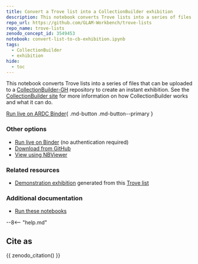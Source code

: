 ```yaml
---
title: Convert a Trove list into a CollectionBuilder exhibition 
description: This notebook converts Trove lists into a series of files that can be uploaded to a CollectionBuilder-GH repository to create an instant exhibition.
repo_url: https://github.com/GLAM-Workbench/trove-lists
repo_name: trove-lists
zenodo_concept_id: 3549453
notebook: convert-list-to-cb-exhibition.ipynb
tags:
  - CollectionBuilder
  - exhibition
hide:
  - toc
---
```


This notebook converts Trove lists into a series of files that can be uploaded to a [CollectionBuilder-GH](https://github.com/CollectionBuilder/collectionbuilder-gh) repository to create an instant exhibition. See the [CollectionBuilder site](https://collectionbuilder.github.io/) for more information on how CollectionBuilder works and what it can do.

[Run live on ARDC Binder](https://binderhub.rc.nectar.org.au/v2/gh/GLAM-Workbench/{{repo_name}}/HEAD?urlpath=/lab/tree/{{notebook}}){ .md-button .md-button--primary }

### Other options

* [Run live on Binder](https://mybinder.org/v2/gh/GLAM-Workbench/{{repo_name}}/HEAD?urlpath=/lab/tree/{{notebook}}) (no authentication required)
* [Download from GitHub](https://github.com/GLAM-Workbench/{{repo_name}}/blob/master/{{notebook}})
* [View using NBViewer](https://nbviewer.jupyter.org/github/GLAM-Workbench/{{repo_name}}/blob/master/{{notebook}})

### Related resources

* [Demonstration exhibition](https://wragge.github.io/trove-wragge-list-demo/) generated from this [Trove list](https://trove.nla.gov.au/list/83777)

### Additional documentation

* [Run these notebooks](../#run-these-notebooks)

--8<-- "help.md"

## Cite as

{{ zenodo_citation() }}